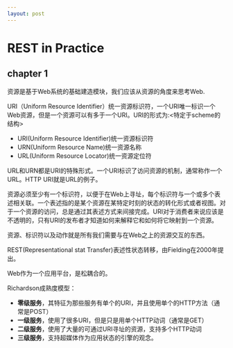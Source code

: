 ```yaml
---
layout: post
---
```

# REST in Practice #

## chapter 1 ##

资源是基于Web系统的基础建造模块，我们应该从资源的角度来思考Web.

URI（Uniform Resource Identifier）统一资源标识符，一个URI唯一标识一个Web资源，但是一个资源可以有多于一个URI。URI的形式为<scheme>:<特定于scheme的结构>

- URI(Uniform Resource Identifier)统一资源标识符
- URN(Uniform Resource Name)统一资源名称
- URL(Uniform Resource Locator)统一资源定位符

URL和URN都是URI的特殊形式。一个URI标识了访问资源的机制，通常称作一个URL。HTTP URI就是URL的例子。

资源必须至少有一个标识符，以便于在Web上寻址，每个标识符与一个或多个表述相关联。一个表述指的是某个资源在某特定时刻的状态的转化形式或者视图。对于一个资源的访问，总是通过其表述方式来间接完成。URI对于消费者来说应该是不透明的，只有URI的发布者才知道如何来解释它和如何将它映射到一个资源。

资源、标识符以及动作就是所有我们需要与在Web之上的资源交互的东西。

REST(Representational stat Transfer)表述性状态转移，由Fielding在2000年提出。

Web作为一个应用平台，是松耦合的。

Richardson成熟度模型：

- **零级服务**，其特征为那些服务有单个的URI，并且使用单个的HTTP方法（通常是POST）
- **一级服务**，使用了很多URI，但是只是用单个HTTP动词（通常是GET）
- **二级服务**，使用了大量的可通过URI寻址的资源，支持多个HTTP动词
- **三级服务**，支持超媒体作为应用状态的引擎的观念。
